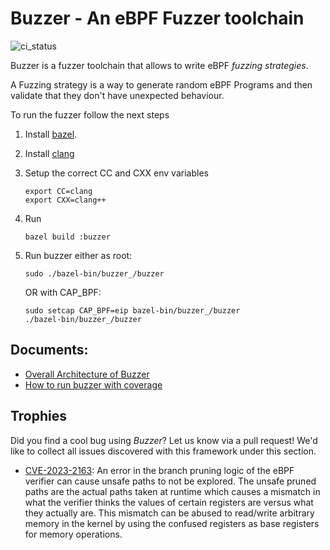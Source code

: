 # Buzzer - An eBPF Fuzzer toolchain

![ci_status](https://github.com/google/buzzer/actions/workflows/ci.yml/badge.svg)


Buzzer is a fuzzer toolchain that allows to write eBPF _fuzzing strategies_.

A Fuzzing strategy is a way to generate random eBPF Programs and then validate
that they don't have unexpected behaviour.

To run the fuzzer follow the next steps

1. Install [bazel](https://bazel.build/).
1. Install [clang](https://clang.llvm.org/)
1. Setup the correct CC and CXX env variables
   ```
   export CC=clang
   export CXX=clang++
   ```
1. Run 
    ```
    bazel build :buzzer
    ```
1. Run buzzer either as root:
    ```
    sudo ./bazel-bin/buzzer_/buzzer
    ```
   
   OR with CAP_BPF:

    ```
    sudo setcap CAP_BPF=eip bazel-bin/buzzer_/buzzer
    ./bazel-bin/buzzer_/buzzer
    ```
## Documents:

* [Overall Architecture of Buzzer](docs/architecture/architecture.md)
* [How to run buzzer with coverage](docs/guides/running_with_coverage.md)

## Trophies
Did you find a cool bug using _Buzzer_? Let us know via a pull request! 
We'd like to collect all issues discovered with this framework under this
section.

* [CVE-2023-2163](https://git.kernel.org/pub/scm/linux/kernel/git/torvalds/linux.git/commit/?id=71b547f561247897a0a14f3082730156c0533fed):
  An error in the branch pruning logic of the eBPF verifier can cause unsafe
  paths to not be explored. The unsafe pruned paths are the actual paths taken
  at runtime which causes a mismatch in what the verifier thinks the values of 
  certain registers are versus what they actually are. This mismatch can be
  abused to read/write arbitrary memory in the kernel by using the confused
  registers as base registers for memory operations.
